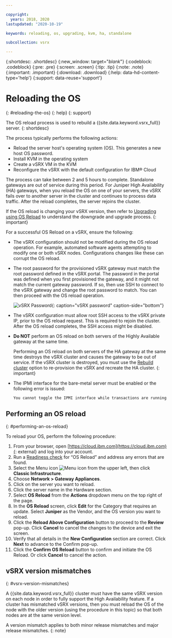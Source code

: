 ```yaml
---

copyright:
  years: 2018, 2020
lastupdated: "2020-10-19"

keywords: reloading, os, upgrading, kvm, ha, standalone

subcollection: vsrx

---
```


{:shortdesc: .shortdesc}
{:new_window: target="_blank_"}
{:codeblock: .codeblock}
{:pre: .pre}
{:screen: .screen}
{:tip: .tip}
{:note: .note}
{:important: .important}
{:download: .download}
{:help: data-hd-content-type='help'}
{:support: data-reuse='support'}

# Reloading the OS
{: #reloading-the-os}
{: help}
{: support}

The OS reload process is used to rebuild a {{site.data.keyword.vsrx_full}} server.
{: shortdesc}

The process typically performs the following actions:

* Reload the server host's operating system (OS). This generates a new host OS password.
* Install KVM in the operating system
* Create a vSRX VM in the KVM
* Reconfigure the vSRX with the default configuration for IBM® Cloud

The process can take between 2 and 5 hours to complete. Standalone gateways are out of service during this period. For Juniper High Availability (HA) gateways, when you reload the OS on one of your servers, the vSRX fails over to another server in the cluster and continues to process data traffic. After the reload completes, the server rejoins the cluster.

If the OS reload is changing your vSRX version, then refer to [Upgrading using OS Reload](/docs/vsrx?topic=vsrx-os-reload-upgrade#os-reload-upgrade) to understand the downgrade and upgrade process.
{: important}

For a successful OS Reload on a vSRX, ensure the following:

* The vSRX configuration should not be modified during the OS reload operation. For example, automated software agents attempting to modify one or both vSRX nodes. Configurations changes like these can corrupt the OS reload.

* The root password for the provisioned vSRX gateway must match the root password defined in the vSRX portal. The password in the portal was defined when you first provisioned the gateway, and it might not match the current gateway password. If so, then use SSH to connect to the vSRX gateway and change the root password to match. You can then proceed with the OS reload operation.

   ![vSRX Password](images/gw-vsrx-password.png "vSRX Password"){: caption="vSRX password" caption-side="bottom"}

* The vSRX configuration must allow root SSH access to the vSRX private IP, prior to the OS reload request. This is required to rejoin the cluster. After the OS reload completes, the SSH access might be disabled.

* **Do NOT** perform an OS reload on both servers of the Highly Available gateway at the same time.

   Performing an OS reload on both servers of the HA gateway at the same time destroys the vSRX cluster and causes the gateway to be out of service. If the vSRX cluster is destroyed, you must use the [Rebuild cluster](/docs/vsrx?topic=vsrx-rebuilding-an-ha-cluster) option to re-provision the vSRX and recreate the HA cluster.
   {: important}

* The IPMI interface for the bare-metal server must be enabled or the following error is issued:

   ```sh
   You cannot toggle the IPMI interface while transactions are running.
   ```

## Performing an OS reload
{: #performing-an-os-reload}

To reload your OS, perform the following procedure:

1. From your browser, open [https://cloud.ibm.com](https://cloud.ibm.com){: external} and log into your account.
2. Run a [Readiness check](/docs/vsrx?topic=vsrx-vsrx-readiness#vsrx-readiness) for “OS Reload” and address any errors that are found.
3. Select the Menu icon ![Menu icon](../../icons/icon_hamburger.svg) from the upper left, then click **Classic Infrastructure**.
4. Choose **Network > Gateway Appliances**.
5. Click on the server you want to reload.
6. Click the server name in the Hardware section.
7. Select **OS Reload** from the **Actions** dropdown menu on the top right of the page.
8. In the **OS Reload** screen, click **Edit** for the Category that requires an update. Select **Juniper** as the Vendor, and the OS version you want to reload.
9. Click the **Reload Above Configuration** button to proceed to the **Review** pop-up. Click **Cancel** to cancel the changes to the device and exit the screen.
10. Verify that all details in the **New Configuration** section are correct. Click **Next** to advance to the Confirm pop-up.
11. Click the **Confirm OS Reload** button to confirm and initiate the OS Reload. Or click **Cancel** to cancel the action.

## vSRX version mismatches
{: #vsrx-version-mismatches}

A {{site.data.keyword.vsrx_full}} cluster must have the same vSRX version on each node in order to fully support the High Availability feature. If a cluster has mismatched vSRX versions, then you must reload the OS of the node with the older version (using the procedure in this topic) so that both nodes are at the same version level.

A version mismatch applies to both minor release mismatches and major release mismatches.
{: note}
